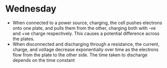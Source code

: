 # Wednesday

- When connected to a power source, charging, the cell pushes electrons onto one plate, and pulls them from the other, charging both with -ve and +ve charge respectively. This causes a potential difference across the plates.
- When disconnected and discharging through a resistance, the current, charge, and voltage decrease exponentially over time as the electrons flow from the plate to the other side. The time taken to discharge depends on the time constant 